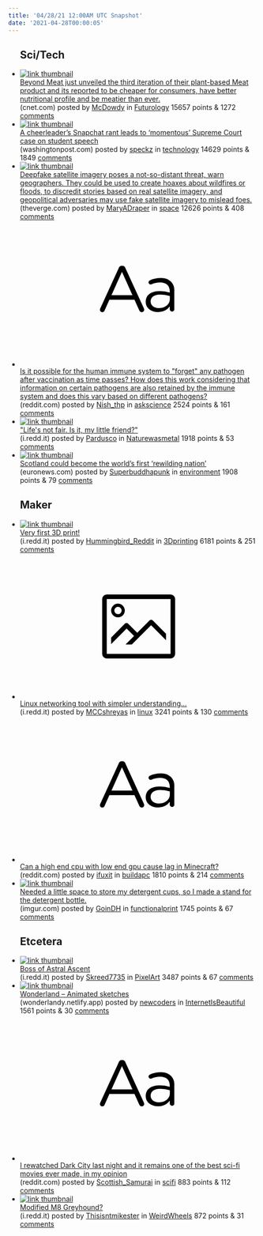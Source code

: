 ```yaml
---
title: '04/28/21 12:00AM UTC Snapshot'
date: '2021-04-28T00:00:05'
---
```

<ul>
<h2>Sci/Tech</h2>

<li><a href='https://www.cnet.com/health/new-beyond-burger-3-0-debuts-as-questions-arise-about-alt-meat-research/'><img src='https://b.thumbs.redditmedia.com/nCXKbmlz6Z36CWqch_FyU_-VzLE4qE15iQCF843PGoE.jpg' alt='link thumbnail'></a><div><div class='linkTitle'><a href='https://www.cnet.com/health/new-beyond-burger-3-0-debuts-as-questions-arise-about-alt-meat-research/'>Beyond Meat just unveiled the third iteration of their plant-based Meat product and its reported to be cheaper for consumers, have better nutritional profile and be meatier than ever.</a></div>(cnet.com) posted by <a href='https://www.reddit.com/user/McDowdy'>McDowdy</a> in <a href='https://www.reddit.com/r/Futurology'>Futurology</a> 15657 points & 1272 <a href='https://www.reddit.com/r/Futurology/comments/mzw7io/beyond_meat_just_unveiled_the_third_iteration_of/'>comments</a></div></li>

<li><a href='https://www.washingtonpost.com/politics/courts_law/supreme-court-cheerleader-first-amendment/2021/04/25/9d2ac1e2-9eb7-11eb-b7a8-014b14aeb9e4_story.html'><img src='https://b.thumbs.redditmedia.com/SLaNxA3NySfUdQXtfNwg2TzK4LNXU86xz46bE5i_UUw.jpg' alt='link thumbnail'></a><div><div class='linkTitle'><a href='https://www.washingtonpost.com/politics/courts_law/supreme-court-cheerleader-first-amendment/2021/04/25/9d2ac1e2-9eb7-11eb-b7a8-014b14aeb9e4_story.html'>A cheerleader’s Snapchat rant leads to ‘momentous’ Supreme Court case on student speech</a></div>(washingtonpost.com) posted by <a href='https://www.reddit.com/user/speckz'>speckz</a> in <a href='https://www.reddit.com/r/technology'>technology</a> 14629 points & 1849 <a href='https://www.reddit.com/r/technology/comments/mznoyi/a_cheerleaders_snapchat_rant_leads_to_momentous/'>comments</a></div></li>

<li><a href='https://www.theverge.com/2021/4/27/22403741/deepfake-geography-satellite-imagery-ai-generated-fakes-threat'><img src='https://b.thumbs.redditmedia.com/_JznbqELzcJHXJuZdi1RZ0sXGsshv_MEkXK-6FHKszI.jpg' alt='link thumbnail'></a><div><div class='linkTitle'><a href='https://www.theverge.com/2021/4/27/22403741/deepfake-geography-satellite-imagery-ai-generated-fakes-threat'>Deepfake satellite imagery poses a not-so-distant threat, warn geographers. They could be used to create hoaxes about wildfires or floods, to discredit stories based on real satellite imagery, and geopolitical adversaries may use fake satellite imagery to mislead foes.</a></div>(theverge.com) posted by <a href='https://www.reddit.com/user/MaryADraper'>MaryADraper</a> in <a href='https://www.reddit.com/r/space'>space</a> 12626 points & 408 <a href='https://www.reddit.com/r/space/comments/mznizl/deepfake_satellite_imagery_poses_a_notsodistant/'>comments</a></div></li>

<li><a href='https://www.reddit.com/r/askscience/comments/mzn39o/is_it_possible_for_the_human_immune_system_to/'><svg version='1.1' viewBox='-34 -12 104 64' preserveAspectRatio='xMidYMid slice' xmlns='http://www.w3.org/2000/svg' xmlns:xlink='http://www.w3.org/1999/xlink'>
    <title>text link thumbnail</title>
    <path d='M12.19,8.84a1.45,1.45,0,0,0-1.4-1h-.12a1.46,1.46,0,0,0-1.42,1L1.14,26.56a1.29,1.29,0,0,0-.14.59,1,1,0,0,0,1,1,1.12,1.12,0,0,0,1.08-.77l2.08-4.65h11l2.08,4.59a1.24,1.24,0,0,0,1.12.83,1.08,1.08,0,0,0,1.08-1.08,1.64,1.64,0,0,0-.14-.57ZM6.08,20.71l4.59-10.22,4.6,10.22Z'>
    </path>
    <path d='M32.24,14.78A6.35,6.35,0,0,0,27.6,13.2a11.36,11.36,0,0,0-4.7,1,1,1,0,0,0-.58.89,1,1,0,0,0,.94.92,1.23,1.23,0,0,0,.39-.08,8.87,8.87,0,0,1,3.72-.81c2.7,0,4.28,1.33,4.28,3.92v.5a15.29,15.29,0,0,0-4.42-.61c-3.64,0-6.14,1.61-6.14,4.64v.05c0,2.95,2.7,4.48,5.37,4.48a6.29,6.29,0,0,0,5.19-2.48V26.9a1,1,0,0,0,1,1,1,1,0,0,0,1-1.06V19A5.71,5.71,0,0,0,32.24,14.78Zm-.56,7.7c0,2.28-2.17,3.89-4.81,3.89-1.94,0-3.61-1.06-3.61-2.86v-.06c0-1.8,1.5-3,4.2-3a15.2,15.2,0,0,1,4.22.61Z'>
    </path>
    </svg></a><div><div class='linkTitle'><a href='https://www.reddit.com/r/askscience/comments/mzn39o/is_it_possible_for_the_human_immune_system_to/'>Is it possible for the human immune system to "forget" any pathogen after vaccination as time passes? How does this work considering that information on certain pathogens are also retained by the immune system and does this vary based on different pathogens?</a></div>(reddit.com) posted by <a href='https://www.reddit.com/user/Nish_thp'>Nish_thp</a> in <a href='https://www.reddit.com/r/askscience'>askscience</a> 2524 points & 161 <a href='https://www.reddit.com/r/askscience/comments/mzn39o/is_it_possible_for_the_human_immune_system_to/'>comments</a></div></li>

<li><a href='https://i.redd.it/78wx63vrqpv61.jpg'><img src='https://b.thumbs.redditmedia.com/IzhAbMKzpXXl6CWZGiE3Vdd0Y1NB8xCA42KfHLM00Rc.jpg' alt='link thumbnail'></a><div><div class='linkTitle'><a href='https://i.redd.it/78wx63vrqpv61.jpg'>"Life's not fair. Is it, my little friend?"</a></div>(i.redd.it) posted by <a href='https://www.reddit.com/user/Pardusco'>Pardusco</a> in <a href='https://www.reddit.com/r/Naturewasmetal'>Naturewasmetal</a> 1918 points & 53 <a href='https://www.reddit.com/r/Naturewasmetal/comments/mznstr/lifes_not_fair_is_it_my_little_friend/'>comments</a></div></li>

<li><a href='https://www.euronews.com/living/2021/04/26/scotland-could-become-the-world-s-first-rewilding-nation-how-did-they-get-here'><img src='https://b.thumbs.redditmedia.com/vq_17OniiyZs1qX_n6NLpKoA8kfsG19Esc8yu9sn4wA.jpg' alt='link thumbnail'></a><div><div class='linkTitle'><a href='https://www.euronews.com/living/2021/04/26/scotland-could-become-the-world-s-first-rewilding-nation-how-did-they-get-here'>Scotland could become the world’s first ‘rewilding nation’</a></div>(euronews.com) posted by <a href='https://www.reddit.com/user/Superbuddhapunk'>Superbuddhapunk</a> in <a href='https://www.reddit.com/r/environment'>environment</a> 1908 points & 79 <a href='https://www.reddit.com/r/environment/comments/mzcxz8/scotland_could_become_the_worlds_first_rewilding/'>comments</a></div></li>

<h2>Maker</h2>

<li><a href='https://i.redd.it/wl3ykg510qv61.jpg'><img src='https://b.thumbs.redditmedia.com/s2nBE9eS6LVXX_AmabJt_FT-LTyPXScLjesCc-X-eww.jpg' alt='link thumbnail'></a><div><div class='linkTitle'><a href='https://i.redd.it/wl3ykg510qv61.jpg'>Very first 3D print!</a></div>(i.redd.it) posted by <a href='https://www.reddit.com/user/Hummingbird_Reddit'>Hummingbird_Reddit</a> in <a href='https://www.reddit.com/r/3Dprinting'>3Dprinting</a> 6181 points & 251 <a href='https://www.reddit.com/r/3Dprinting/comments/mzosm1/very_first_3d_print/'>comments</a></div></li>

<li><a href='https://i.redd.it/riw36lfempv61.jpg'><svg version='1.1' viewBox='-34 -14 104 64' preserveAspectRatio='xMidYMid meet' xmlns='http://www.w3.org/2000/svg' xmlns:xlink='http://www.w3.org/1999/xlink'>
    <title>link thumbnail</title>
    <path d='M32,4H4A2,2,0,0,0,2,6V30a2,2,0,0,0,2,2H32a2,2,0,0,0,2-2V6A2,2,0,0,0,32,4ZM4,30V6H32V30Z'></path>
    <path d='M8.92,14a3,3,0,1,0-3-3A3,3,0,0,0,8.92,14Zm0-4.6A1.6,1.6,0,1,1,7.33,11,1.6,1.6,0,0,1,8.92,9.41Z'></path>
    <path d='M22.78,15.37l-5.4,5.4-4-4a1,1,0,0,0-1.41,0L5.92,22.9v2.83l6.79-6.79L16,22.18l-3.75,3.75H15l8.45-8.45L30,24V21.18l-5.81-5.81A1,1,0,0,0,22.78,15.37Z'></path>
    </svg></a><div><div class='linkTitle'><a href='https://i.redd.it/riw36lfempv61.jpg'>Linux networking tool with simpler understanding...</a></div>(i.redd.it) posted by <a href='https://www.reddit.com/user/MCCshreyas'>MCCshreyas</a> in <a href='https://www.reddit.com/r/linux'>linux</a> 3241 points & 130 <a href='https://www.reddit.com/r/linux/comments/mzncxc/linux_networking_tool_with_simpler_understanding/'>comments</a></div></li>

<li><a href='https://www.reddit.com/r/buildapc/comments/mzlnik/can_a_high_end_cpu_with_low_end_gpu_cause_lag_in/'><svg version='1.1' viewBox='-34 -12 104 64' preserveAspectRatio='xMidYMid slice' xmlns='http://www.w3.org/2000/svg' xmlns:xlink='http://www.w3.org/1999/xlink'>
    <title>text link thumbnail</title>
    <path d='M12.19,8.84a1.45,1.45,0,0,0-1.4-1h-.12a1.46,1.46,0,0,0-1.42,1L1.14,26.56a1.29,1.29,0,0,0-.14.59,1,1,0,0,0,1,1,1.12,1.12,0,0,0,1.08-.77l2.08-4.65h11l2.08,4.59a1.24,1.24,0,0,0,1.12.83,1.08,1.08,0,0,0,1.08-1.08,1.64,1.64,0,0,0-.14-.57ZM6.08,20.71l4.59-10.22,4.6,10.22Z'>
    </path>
    <path d='M32.24,14.78A6.35,6.35,0,0,0,27.6,13.2a11.36,11.36,0,0,0-4.7,1,1,1,0,0,0-.58.89,1,1,0,0,0,.94.92,1.23,1.23,0,0,0,.39-.08,8.87,8.87,0,0,1,3.72-.81c2.7,0,4.28,1.33,4.28,3.92v.5a15.29,15.29,0,0,0-4.42-.61c-3.64,0-6.14,1.61-6.14,4.64v.05c0,2.95,2.7,4.48,5.37,4.48a6.29,6.29,0,0,0,5.19-2.48V26.9a1,1,0,0,0,1,1,1,1,0,0,0,1-1.06V19A5.71,5.71,0,0,0,32.24,14.78Zm-.56,7.7c0,2.28-2.17,3.89-4.81,3.89-1.94,0-3.61-1.06-3.61-2.86v-.06c0-1.8,1.5-3,4.2-3a15.2,15.2,0,0,1,4.22.61Z'>
    </path>
    </svg></a><div><div class='linkTitle'><a href='https://www.reddit.com/r/buildapc/comments/mzlnik/can_a_high_end_cpu_with_low_end_gpu_cause_lag_in/'>Can a high end cpu with low end gpu cause lag in Minecraft?</a></div>(reddit.com) posted by <a href='https://www.reddit.com/user/ifuxit'>ifuxit</a> in <a href='https://www.reddit.com/r/buildapc'>buildapc</a> 1810 points & 214 <a href='https://www.reddit.com/r/buildapc/comments/mzlnik/can_a_high_end_cpu_with_low_end_gpu_cause_lag_in/'>comments</a></div></li>

<li><a href='https://imgur.com/kzgHBm6'><img src='https://a.thumbs.redditmedia.com/-VHmVnrdvUkr185iIgGToVPykFDn2LWohvFRHbMAQL0.jpg' alt='link thumbnail'></a><div><div class='linkTitle'><a href='https://imgur.com/kzgHBm6'>Needed a little space to store my detergent cups, so I made a stand for the detergent bottle.</a></div>(imgur.com) posted by <a href='https://www.reddit.com/user/GoinDH'>GoinDH</a> in <a href='https://www.reddit.com/r/functionalprint'>functionalprint</a> 1745 points & 67 <a href='https://www.reddit.com/r/functionalprint/comments/mzfteo/needed_a_little_space_to_store_my_detergent_cups/'>comments</a></div></li>

<h2>Etcetera</h2>

<li><a href='https://i.redd.it/6t18ytk42qv61.gif'><img src='https://b.thumbs.redditmedia.com/w9nXDxt6urJEc3cC8T6PeHVUX2K2vbarX2yJoEm3IWg.jpg' alt='link thumbnail'></a><div><div class='linkTitle'><a href='https://i.redd.it/6t18ytk42qv61.gif'>Boss of Astral Ascent</a></div>(i.redd.it) posted by <a href='https://www.reddit.com/user/Skreed7735'>Skreed7735</a> in <a href='https://www.reddit.com/r/PixelArt'>PixelArt</a> 3487 points & 67 <a href='https://www.reddit.com/r/PixelArt/comments/mzp1je/boss_of_astral_ascent/'>comments</a></div></li>

<li><a href='https://wonderlandy.netlify.app/'><img src='https://b.thumbs.redditmedia.com/XKGHdkNk_08r84KtLM0IZPv6yFHv-C_VKi8S0lB_UeM.jpg' alt='link thumbnail'></a><div><div class='linkTitle'><a href='https://wonderlandy.netlify.app/'>Wonderland – Animated sketches</a></div>(wonderlandy.netlify.app) posted by <a href='https://www.reddit.com/user/newcoders'>newcoders</a> in <a href='https://www.reddit.com/r/InternetIsBeautiful'>InternetIsBeautiful</a> 1561 points & 30 <a href='https://www.reddit.com/r/InternetIsBeautiful/comments/mzm39j/wonderland_animated_sketches/'>comments</a></div></li>

<li><a href='https://www.reddit.com/r/scifi/comments/mzjyl1/i_rewatched_dark_city_last_night_and_it_remains/'><svg version='1.1' viewBox='-34 -12 104 64' preserveAspectRatio='xMidYMid slice' xmlns='http://www.w3.org/2000/svg' xmlns:xlink='http://www.w3.org/1999/xlink'>
    <title>text link thumbnail</title>
    <path d='M12.19,8.84a1.45,1.45,0,0,0-1.4-1h-.12a1.46,1.46,0,0,0-1.42,1L1.14,26.56a1.29,1.29,0,0,0-.14.59,1,1,0,0,0,1,1,1.12,1.12,0,0,0,1.08-.77l2.08-4.65h11l2.08,4.59a1.24,1.24,0,0,0,1.12.83,1.08,1.08,0,0,0,1.08-1.08,1.64,1.64,0,0,0-.14-.57ZM6.08,20.71l4.59-10.22,4.6,10.22Z'>
    </path>
    <path d='M32.24,14.78A6.35,6.35,0,0,0,27.6,13.2a11.36,11.36,0,0,0-4.7,1,1,1,0,0,0-.58.89,1,1,0,0,0,.94.92,1.23,1.23,0,0,0,.39-.08,8.87,8.87,0,0,1,3.72-.81c2.7,0,4.28,1.33,4.28,3.92v.5a15.29,15.29,0,0,0-4.42-.61c-3.64,0-6.14,1.61-6.14,4.64v.05c0,2.95,2.7,4.48,5.37,4.48a6.29,6.29,0,0,0,5.19-2.48V26.9a1,1,0,0,0,1,1,1,1,0,0,0,1-1.06V19A5.71,5.71,0,0,0,32.24,14.78Zm-.56,7.7c0,2.28-2.17,3.89-4.81,3.89-1.94,0-3.61-1.06-3.61-2.86v-.06c0-1.8,1.5-3,4.2-3a15.2,15.2,0,0,1,4.22.61Z'>
    </path>
    </svg></a><div><div class='linkTitle'><a href='https://www.reddit.com/r/scifi/comments/mzjyl1/i_rewatched_dark_city_last_night_and_it_remains/'>I rewatched Dark City last night and it remains one of the best sci-fi movies ever made, in my opinion</a></div>(reddit.com) posted by <a href='https://www.reddit.com/user/Scottish_Samurai'>Scottish_Samurai</a> in <a href='https://www.reddit.com/r/scifi'>scifi</a> 883 points & 112 <a href='https://www.reddit.com/r/scifi/comments/mzjyl1/i_rewatched_dark_city_last_night_and_it_remains/'>comments</a></div></li>

<li><a href='https://i.redd.it/4zcqw05xujv61.jpg'><img src='https://b.thumbs.redditmedia.com/uWcj8yEkvTSeEUJS3S3jfCf52HEFEW-faWDAObndeEo.jpg' alt='link thumbnail'></a><div><div class='linkTitle'><a href='https://i.redd.it/4zcqw05xujv61.jpg'>Modified M8 Greyhound?</a></div>(i.redd.it) posted by <a href='https://www.reddit.com/user/Thisisntmikester'>Thisisntmikester</a> in <a href='https://www.reddit.com/r/WeirdWheels'>WeirdWheels</a> 872 points & 31 <a href='https://www.reddit.com/r/WeirdWheels/comments/mznpm8/modified_m8_greyhound/'>comments</a></div></li>

</ul>
